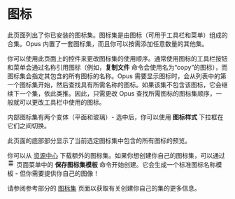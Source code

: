 # 图标

此页面列出了你已安装的图标集。图标集是由图标（可用于工具栏和菜单）组成的合集。Opus 内置了一套图标集，而且你可以按需添加任意数量的其他集。

你可以使用此页面上的控件来更改图标集的使用顺序。通常使用图标的工具栏按钮和菜单会通过名称引用图标（例如，**复制文件** 命令会使用名为“copy”的图标），而图标集会指定其包含的所有图标的名称。Opus 需要显示图标时，会从列表中的第一个图标集开始，然后查找具有所需名称的图标。如果该集不包含该图标，它会继续下一个集，依此类推。因此，只需更改 Opus 查找所需图标的图标集顺序，一般就可以更改工具栏中使用的图标。

内部图标集有两个变体（平面和玻璃）- 选中后，你可以使用 **图标样式** 下拉框在它们之间切换。

此页面的底部部分显示了当前选定图标集中包含的所有图标的预览。

你可以从 [资源中心](https://resource.dopus.com/c/downloads/icons) 下载额外的图标集。如果你想创建你自己的图标集，可以通过 ![](/Manual/images/media/13/prefs_menu.png) 页面菜单中的 **保存图标集模板** 命令开始创建。它会生成一个标准图标名称模板 - 但你需要提供你自己的图像！

请参阅参考部分的 [图标集](/Manual/reference/icon_sets/README.zh.md) 页面以获取有关创建你自己的集的更多信息。